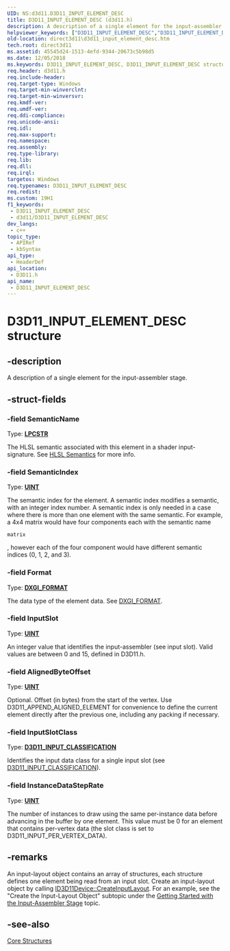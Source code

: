 ```yaml
---
UID: NS:d3d11.D3D11_INPUT_ELEMENT_DESC
title: D3D11_INPUT_ELEMENT_DESC (d3d11.h)
description: A description of a single element for the input-assembler stage.
helpviewer_keywords: ["D3D11_INPUT_ELEMENT_DESC","D3D11_INPUT_ELEMENT_DESC structure [Direct3D 11]","d3d11/D3D11_INPUT_ELEMENT_DESC","ddd8b2ab-b2d6-b462-f2ed-127b85cb7e53","direct3d11.d3d11_input_element_desc"]
old-location: direct3d11\d3d11_input_element_desc.htm
tech.root: direct3d11
ms.assetid: 45545d24-1513-4efd-9344-20673c5b98d5
ms.date: 12/05/2018
ms.keywords: D3D11_INPUT_ELEMENT_DESC, D3D11_INPUT_ELEMENT_DESC structure [Direct3D 11], d3d11/D3D11_INPUT_ELEMENT_DESC, ddd8b2ab-b2d6-b462-f2ed-127b85cb7e53, direct3d11.d3d11_input_element_desc
req.header: d3d11.h
req.include-header:
req.target-type: Windows
req.target-min-winverclnt:
req.target-min-winversvr:
req.kmdf-ver:
req.umdf-ver:
req.ddi-compliance:
req.unicode-ansi:
req.idl:
req.max-support:
req.namespace:
req.assembly:
req.type-library:
req.lib:
req.dll:
req.irql:
targetos: Windows
req.typenames: D3D11_INPUT_ELEMENT_DESC
req.redist:
ms.custom: 19H1
f1_keywords:
 - D3D11_INPUT_ELEMENT_DESC
 - d3d11/D3D11_INPUT_ELEMENT_DESC
dev_langs:
 - c++
topic_type:
 - APIRef
 - kbSyntax
api_type:
 - HeaderDef
api_location:
 - D3D11.h
api_name:
 - D3D11_INPUT_ELEMENT_DESC
---
```


# D3D11_INPUT_ELEMENT_DESC structure


## -description

A description of a single element for the input-assembler stage.

## -struct-fields

### -field SemanticName

Type: <b><a href="/windows/desktop/WinProg/windows-data-types">LPCSTR</a></b>

The HLSL semantic associated with this element in a shader input-signature. See <a href="/windows/win32/direct3dhlsl/dx-graphics-hlsl-semantics">HLSL Semantics</a> for more info.

### -field SemanticIndex

Type: <b><a href="/windows/desktop/WinProg/windows-data-types">UINT</a></b>

The semantic index for the element. A semantic index modifies a semantic, with an integer index number. A semantic index is only needed in a
        case where there is more than one element with the same semantic. For example, a 4x4 matrix would have four components each with the semantic
        name


```
matrix
```


, however each of the four component would have different semantic indices (0, 1, 2, and 3).

### -field Format

Type: <b><a href="/windows/desktop/api/dxgiformat/ne-dxgiformat-dxgi_format">DXGI_FORMAT</a></b>

The data type of the element data. See <a href="/windows/desktop/api/dxgiformat/ne-dxgiformat-dxgi_format">DXGI_FORMAT</a>.

### -field InputSlot

Type: <b><a href="/windows/desktop/WinProg/windows-data-types">UINT</a></b>

An integer value that identifies the input-assembler (see input slot). Valid values are between 0 and 15, defined in D3D11.h.

### -field AlignedByteOffset

Type: <b><a href="/windows/desktop/WinProg/windows-data-types">UINT</a></b>

Optional. Offset (in bytes) from the start of the vertex. Use D3D11_APPEND_ALIGNED_ELEMENT for convenience to define the current element directly
        after the previous one, including any packing if necessary.

### -field InputSlotClass

Type: <b><a href="/windows/desktop/api/d3d11/ne-d3d11-d3d11_input_classification">D3D11_INPUT_CLASSIFICATION</a></b>

Identifies the input data class for a single input slot (see <a href="/windows/desktop/api/d3d11/ne-d3d11-d3d11_input_classification">D3D11_INPUT_CLASSIFICATION</a>).

### -field InstanceDataStepRate

Type: <b><a href="/windows/desktop/WinProg/windows-data-types">UINT</a></b>

The number of instances to draw using the same per-instance data before advancing in the buffer by one element. This value must be 0 for an
        element that contains per-vertex data (the slot class is set to D3D11_INPUT_PER_VERTEX_DATA).

## -remarks

An input-layout object contains an array of structures, each structure defines one element being read from an input slot. Create an input-layout
      object by calling <a href="/windows/desktop/api/d3d11/nf-d3d11-id3d11device-createinputlayout">ID3D11Device::CreateInputLayout</a>. For an example, see the "Create the Input-Layout Object" subtopic under the  <a href="/windows/desktop/direct3d11/d3d10-graphics-programming-guide-input-assembler-stage-getting-started">Getting Started with the Input-Assembler Stage</a> topic.

## -see-also

<a href="/windows/desktop/direct3d11/d3d11-graphics-reference-d3d11-core-structures">Core Structures</a>